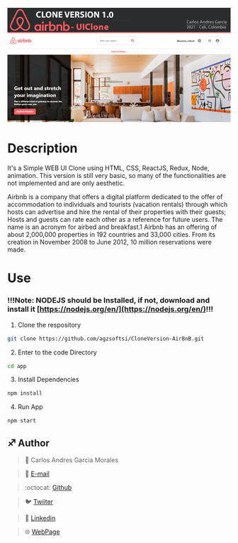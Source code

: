 ![](Top.fw.png)
# Description
It's a Simple WEB UI Clone using HTML, CSS, ReactJS, Redux, Node, animation.
This version is still very basic, so many of the functionalities are not implemented and are only aesthetic.

Airbnb is a company that offers a digital platform dedicated to the offer of accommodation to individuals and tourists (vacation rentals) through which hosts can advertise and hire the rental of their properties with their guests; Hosts and guests can rate each other as a reference for future users. The name is an acronym for airbed and breakfast.1 Airbnb has an offering of about 2,000,000 properties in 192 countries and 33,000 cities. From its creation in November 2008 to June 2012, 10 million reservations were made.

# Use

### !!!Note: NODEJS should be Installed, if not, download and install it [https://nodejs.org/en/](https://nodejs.org/en/)!!!

1. Clone the respository
```sh
git clone https://github.com/agzsoftsi/CloneVersion-AirBnB.git
```

2. Enter to the code Directory
```sh
cd app
```

3. Install Dependencies
```sh
npm install
```

4. Run App
```sh
npm start
```

## :sagittarius: Author

> :man: Carlos Andres Garcia Morales

> :e-mail: [E-mail](agzsoftsi@gmail.com)

> :octocat: [Github](https://github.com/agzsoftsi)

> :bird: [Twiiter](https://twitter.com/karlgarmor)

> :blue_book: [Linkedin](https://twitter.com/karlgarmor)

> :globe_with_meridians: [WebPage](https://www.agzsoftsi.tech/)
